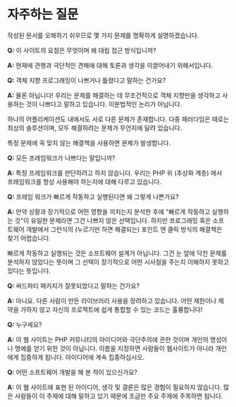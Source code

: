 # 자주하는 질문 #
작성된 문서를 오해하기 쉬우므로 몇 가지 문제를 명확하게 설명하겠습니다.

**Q:** 이 사이트의 요점은 무엇이며 왜 대립 접근 방식입니까?

**A:** 현재에 관행과 극단적인 견해애 대해 토론과 생각을 이끌어내기 위해서입니다.


**Q:** 객체 지향 프로그래밍이 나쁘거나 틀렸다고 말하는 건가요?

**A:** 물론 아닙니다! 우리는 문제를 해결하는 데 무조건적으로 객체 지향만을 생각하고 사용하는 것이 나쁘다고 말하고 있습니다. 이분법적인 논리가 아닙니다.

하나의 어플리케이션도 내에서도 서로 다른 문제가 존재합니다. 다중 패러다임은 때로는 최상의 솔루션이며, 모두 해결하려는 문제가 무언지에 달려 있습니다.

특정 문제에 꼭 맞지 않는 해결책을 사용하면 문제가 발생합니다.

**Q:** 모든 프레임워크가 나쁘다는 말입니까?

**A:** 특정 프레임워크를 판단하려고 하지 않습니다. 우리는 PHP 위 (추상화 계층) 에서 프레임워크를 항상 사용해야 하는지에 대해 다루고 있습니다.


**Q:** 프레임 워크가 빠르게 작동하고 실행된다면 왜 그렇게 나쁜가요?

**A:** 만약 상황과 장기적으로 어떤 영향을 끼치는지 분석한 후에 "빠르게 작동하고 실행하는 것"이 유일한 문제라면 그건 나쁘지 않은 선택입니다. 하지만 프로그래밍 혹은 소프트웨어 개발에서 그런식의 (누르기만 하면 해결되는) 포인트 앤 클릭 방식의 해결책은 찾기 어렵습니다.

빠르게 작동하고 실행되는 것은 소프트웨어 설계가 아닙니다. 그건 눈 앞에 닥친 문제를 분석하지 않았다는 뜻이며 그 선택이 장기적으로 어떤 시사점을 주는지 이해하지 못하고 있다는 뜻입니다.

**Q:** 써드파티 패키지가 잘못되었다고 말하는 건가요?

**A:** 아니요. 다른 사람이 만든 라이브러리 사용을 장려하고 있습니다. 어떤 제한이나 제약을 가하지 않고 자신의 프로젝트에 쉽게 통합할 수 있는 코드는 훌륭합니다!

**Q:** 누구세요?

**A:** 이 웹 사이트는 PHP 커뮤니티의 아이디어와 극단주의에 관한 것이며 개인의 명성이나 명예를 얻기 위한 것이 아닙니다. 이름을 지정하면 사람들이 웹사이트가 아니라 개인에게 집중하게 됩니다. 아이디어에 계속 집중하십시오.

**Q:** 어떤 소프트웨어 개발을 해 본 적이 있으신가요?

**A:** 이 웹 사이트에 표현 된 아이디어, 생각 및 결론은 많은 경험이 필요하지 않습니다. 많은 사람들이 이 주제에 대해 말하고 있기 때문에 조금만 주요 주제에 주목하면 됩니다.